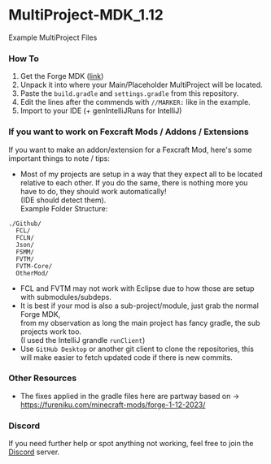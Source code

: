 # MultiProject-MDK_1.12
Example MultiProject Files

### How To
1. Get the Forge MDK ([link](https://files.minecraftforge.net/net/minecraftforge/forge/index_1.12.2.html))
2. Unpack it into where your Main/Placeholder MultiProject will be located.
3. Paste the `build.gradle` and `settings.gradle` from this repository.
4. Edit the lines after the commends with `//MARKER:` like in the example.
5. Import to your IDE (+ genIntelliJRuns for IntelliJ)

### If you want to work on Fexcraft Mods / Addons / Extensions
If you want to make an addon/extension for a Fexcraft Mod, here's some important things to note / tips:
- Most of my projects are setup in a way that they expect all to be located relative to each other.
If you do the same, there is nothing more you have to do, they should work automatically!    
(IDE should detect them).    
Example Folder Structure:
```
./Github/
  FCL/
  FCLN/
  Json/
  FSMM/
  FVTM/
  FVTM-Core/
  OtherMod/
```
- FCL and FVTM may not work with Eclipse due to how those are setup with submodules/subdeps.
- It is best if your mod is also a sub-project/module, just grab the normal Forge MDK,   
  from my observation as long the main project has fancy gradle, the sub projects work too.    
  (I used the IntelliJ grandle `runClient`)
- Use `GitHub Desktop` or another git client to clone the repositories, this will make easier to fetch updated code if there is new commits.

### Other Resources
- The fixes applied in the gradle files here are partway based on -> https://fureniku.com/minecraft-mods/forge-1-12-2023/
  
### Discord
If you need further help or spot anything not working, feel free to join the [Discord](https://discord.gg/AkMAzaA) server.
